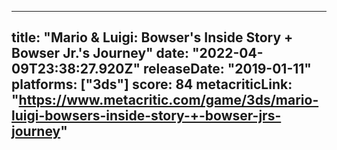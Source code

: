 
---
title: "Mario & Luigi: Bowser's Inside Story + Bowser Jr.'s Journey"
date: "2022-04-09T23:38:27.920Z"
releaseDate: "2019-01-11"
platforms: ["3ds"]
score: 84
metacriticLink: "https://www.metacritic.com/game/3ds/mario-luigi-bowsers-inside-story-+-bowser-jrs-journey"
---
